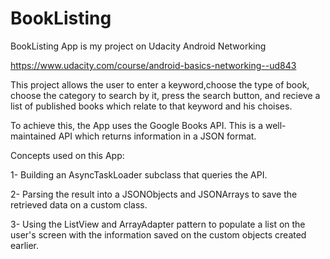 # BookListing
BookListing App is my project on Udacity Android Networking

https://www.udacity.com/course/android-basics-networking--ud843

This project allows the user to enter a keyword,choose the type of book, choose the category to search by it, press the search button, and recieve a list of published books which relate to that keyword and his choises.

To achieve this, the App uses the Google Books API. This is a well-maintained API which returns information in a JSON format.


Concepts used on this App:

1- Building an AsyncTaskLoader subclass that queries the API.

2- Parsing the result into a JSONObjects and JSONArrays to save the retrieved data on a custom class.

3- Using the ListView and ArrayAdapter pattern to populate a list on the user's screen with the information saved on the custom objects created earlier.
